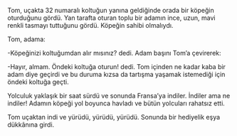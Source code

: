 Tom, uçakta 32 numaralı koltuğun yanına geldiğinde orada bir köpeğin oturduğunu gördü. Yan tarafta oturan toplu bir adamın ince, uzun, mavi renkli tasmayı tuttuğunu gördü. Köpeğin sahibi olmalıydı.

Tom, adama:

-Köpeğinizi koltuğumdan alır mısınız? dedi. Adam başını Tom’a çevirerek:

-Hayır, almam. Öndeki koltuğa oturun! dedi. Tom içinden ne kadar kaba bir adam diye geçirdi ve bu duruma kızsa da tartışma yaşamak istemediği için öndeki koltuğa geçti.

 Yolculuk yaklaşık bir saat sürdü ve sonunda Fransa’ya indiler. İndiler ama ne indiler! Adamın köpeği yol boyunca havladı ve bütün yolcuları rahatsız etti.

Tom uçaktan indi ve yürüdü, yürüdü, yürüdü. Sonunda bir hediyelik eşya dükkânına girdi.

